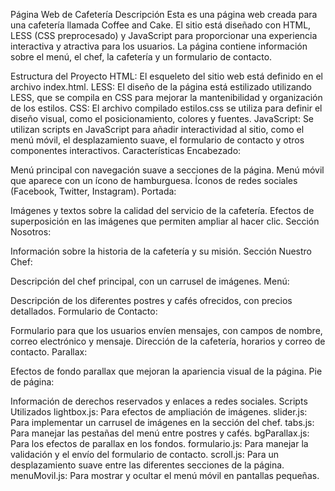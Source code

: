 Página Web de Cafetería
Descripción
Esta es una página web creada para una cafetería llamada Coffee and Cake. El sitio está diseñado con HTML, LESS (CSS preprocesado) y JavaScript para proporcionar una experiencia interactiva y atractiva para los usuarios. La página contiene información sobre el menú, el chef, la cafetería y un formulario de contacto.

Estructura del Proyecto
HTML: El esqueleto del sitio web está definido en el archivo index.html.
LESS: El diseño de la página está estilizado utilizando LESS, que se compila en CSS para mejorar la mantenibilidad y organización de los estilos.
CSS: El archivo compilado estilos.css se utiliza para definir el diseño visual, como el posicionamiento, colores y fuentes.
JavaScript: Se utilizan scripts en JavaScript para añadir interactividad al sitio, como el menú móvil, el desplazamiento suave, el formulario de contacto y otros componentes interactivos.
Características
Encabezado:

Menú principal con navegación suave a secciones de la página.
Menú móvil que aparece con un ícono de hamburguesa.
Íconos de redes sociales (Facebook, Twitter, Instagram).
Portada:

Imágenes y textos sobre la calidad del servicio de la cafetería.
Efectos de superposición en las imágenes que permiten ampliar al hacer clic.
Sección Nosotros:

Información sobre la historia de la cafetería y su misión.
Sección Nuestro Chef:

Descripción del chef principal, con un carrusel de imágenes.
Menú:

Descripción de los diferentes postres y cafés ofrecidos, con precios detallados.
Formulario de Contacto:

Formulario para que los usuarios envíen mensajes, con campos de nombre, correo electrónico y mensaje.
Dirección de la cafetería, horarios y correo de contacto.
Parallax:

Efectos de fondo parallax que mejoran la apariencia visual de la página.
Pie de página:

Información de derechos reservados y enlaces a redes sociales.
Scripts Utilizados
lightbox.js: Para efectos de ampliación de imágenes.
slider.js: Para implementar un carrusel de imágenes en la sección del chef.
tabs.js: Para manejar las pestañas del menú entre postres y cafés.
bgParallax.js: Para los efectos de parallax en los fondos.
formulario.js: Para manejar la validación y el envío del formulario de contacto.
scroll.js: Para un desplazamiento suave entre las diferentes secciones de la página.
menuMovil.js: Para mostrar y ocultar el menú móvil en pantallas pequeñas.
